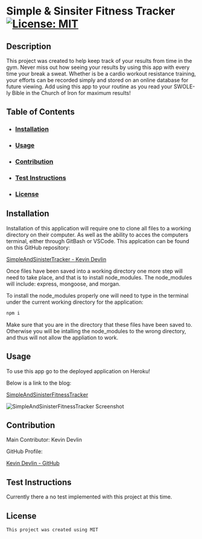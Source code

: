 # Simple & Sinsiter Fitness Tracker [![License: MIT](https://img.shields.io/badge/License-MIT-yellow.svg)](https://opensource.org/licenses/MIT)

## Description

This project was created to help keep track of your results from time in the gym. Never miss out how seeing your results by using this app with every time your break a sweat. Whether is be a cardio workout resistance training, your efforts can be recorded simply and stored on an online database for future viewing. Add using this app to your routine as you read your SWOLE-ly Bible in the Church of Iron for maximum results!

## Table of Contents

- ### [Installation](#installation)

- ### [Usage](#usage)

- ### [Contribution](#contribution)

- ### [Test Instructions](#testInstructions)

- ### [License](#License)

## Installation

Installation of this application will require one to clone all files to a working directory on their computer. As well as the ability to acces the computers terminal, either through GitBash or VSCode. This applcation can be found on this GitHub repository:

[SimpleAndSinisterTracker - Kevin Devlin](https://github.com/azwethinkweizkd/SimpleAndSinisterTracker)

Once files have been saved into a working directory one more step will need to take place, and that is to install node_modules. The node_modules will include: express, mongoose, and morgan.

To install the node_modules properly one will need to type in the terminal under the current working directory for the application:

```bash
npm i
```

Make sure that you are in the directory that these files have been saved to. Otherwise you will be intalling the node_modules to the wrong directory, and thus will not allow the appliation to work.

## Usage

To use this app go to the deployed application on Heroku!

Below is a link to the blog:

[SimpleAndSinisterFitnessTracker](https://sim-and-sin-fit-track.herokuapp.com/)

![SimpleAndSinisterFitnessTracker Screenshot](/assets/gif/SimAndSinFitTrack-screenshot.gif)

## Contribution

Main Contributor: Kevin Devlin

GitHub Profile:

[Kevin Devlin - GitHub](https://github.com/azwethinkweizkd)

## Test Instructions

Currently there a no test implemented with this project at this time.

## License

    This project was created using MIT
